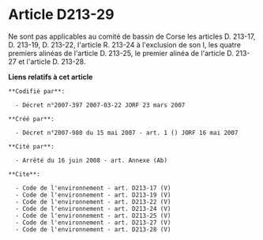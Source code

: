 # Article D213-29

Ne sont pas applicables au comité de bassin de Corse les articles D. 213-17, D. 213-19, D. 213-22, l'article R. 213-24 à
l'exclusion de son I, les quatre premiers alinéas de l'article D. 213-25, le premier alinéa de l'article D. 213-27 et
l'article D. 213-28.

**Liens relatifs à cet article**

	**Codifié par**:

	  - Décret n°2007-397 2007-03-22 JORF 23 mars 2007

	**Créé par**:

	  - Décret n°2007-980 du 15 mai 2007 - art. 1 () JORF 16 mai 2007

	**Cité par**:

	  - Arrêté du 16 juin 2008 - art. Annexe (Ab)

	**Cite**:

	  - Code de l'environnement - art. D213-17 (V)
	  - Code de l'environnement - art. D213-19 (V)
	  - Code de l'environnement - art. D213-22 (V)
	  - Code de l'environnement - art. D213-24 (V)
	  - Code de l'environnement - art. D213-25 (V)
	  - Code de l'environnement - art. D213-27 (V)
	  - Code de l'environnement - art. D213-28 (V)
